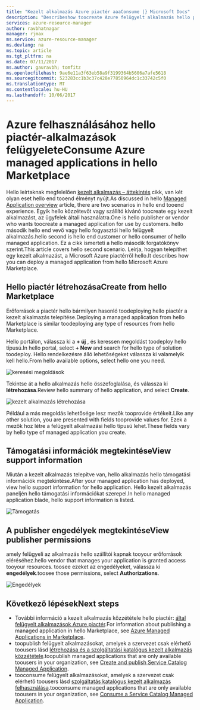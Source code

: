 ```yaml
---
title: "Kezelt alkalmazás Azure piactér aaaConsume |} Microsoft Docs"
description: "Describeshow toocreate Azure felügyelt alkalmazás hello piactéren keresztül érhető el."
services: azure-resource-manager
author: ravbhatnagar
manager: rjmax
ms.service: azure-resource-manager
ms.devlang: na
ms.topic: article
ms.tgt_pltfrm: na
ms.date: 07/11/2017
ms.author: gauravbh; tomfitz
ms.openlocfilehash: 9ae6e11a3f63eb58a9f3199364b5606a7afe5618
ms.sourcegitcommit: 523283cc1b3c37c428e77850964dc1c33742c5f0
ms.translationtype: MT
ms.contentlocale: hu-HU
ms.lasthandoff: 10/06/2017
---
```

# <a name="consume-azure-managed-applications-in-hello-marketplace"></a><span data-ttu-id="0e35f-103">Azure felhasználásához hello piactér-alkalmazások felügyelete</span><span class="sxs-lookup"><span data-stu-id="0e35f-103">Consume Azure managed applications in hello Marketplace</span></span>

<span data-ttu-id="0e35f-104">Hello leírtaknak megfelelően [kezelt alkalmazás – áttekintés](managed-application-overview.md) cikk, van két olyan eset hello end tooend élményt nyújt.</span><span class="sxs-lookup"><span data-stu-id="0e35f-104">As discussed in hello [Managed Application overview](managed-application-overview.md) article, there are two scenarios in hello end tooend experience.</span></span> <span data-ttu-id="0e35f-105">Egyik hello közzétevőt vagy szállító kívánó toocreate egy kezelt alkalmazást, az ügyfelek általi használatra.</span><span class="sxs-lookup"><span data-stu-id="0e35f-105">One is hello publisher or vendor who wants toocreate a managed application for use by customers.</span></span> <span data-ttu-id="0e35f-106">hello második hello end vevő vagy hello fogyasztói hello felügyelt alkalmazás.</span><span class="sxs-lookup"><span data-stu-id="0e35f-106">hello second is hello end customer or hello consumer of hello managed application.</span></span> <span data-ttu-id="0e35f-107">Ez a cikk ismerteti a hello második forgatókönyv szerint.</span><span class="sxs-lookup"><span data-stu-id="0e35f-107">This article covers hello second scenario.</span></span> <span data-ttu-id="0e35f-108">Leírja, hogyan telepíthet egy kezelt alkalmazást, a Microsoft Azure piactérről hello.</span><span class="sxs-lookup"><span data-stu-id="0e35f-108">It describes how you can deploy a managed application from hello Microsoft Azure Marketplace.</span></span>

## <a name="create-from-hello-marketplace"></a><span data-ttu-id="0e35f-109">Hello piactér létrehozása</span><span class="sxs-lookup"><span data-stu-id="0e35f-109">Create from hello Marketplace</span></span>

<span data-ttu-id="0e35f-110">Erőforrások a piactér hello bármilyen hasonló toodeploying hello piactér a kezelt alkalmazás telepítése.</span><span class="sxs-lookup"><span data-stu-id="0e35f-110">Deploying a managed application from hello Marketplace is similar toodeploying any type of resources from hello Marketplace.</span></span> 

<span data-ttu-id="0e35f-111">Hello portálon, válassza ki a **+ új** , és keressen megoldást toodeploy hello típusú.</span><span class="sxs-lookup"><span data-stu-id="0e35f-111">In hello portal, select **+ New** and search for hello type of solution toodeploy.</span></span> <span data-ttu-id="0e35f-112">Hello rendelkezésre álló lehetőségeket válassza ki valamelyik kell hello.</span><span class="sxs-lookup"><span data-stu-id="0e35f-112">From hello available options, select hello one you need.</span></span>

![keresési megoldások](./media/managed-application-consume-marketplace/search-apps.png)

<span data-ttu-id="0e35f-114">Tekintse át a hello alkalmazás hello összefoglalása, és válassza ki **létrehozása**.</span><span class="sxs-lookup"><span data-stu-id="0e35f-114">Review hello summary of hello application, and select **Create**.</span></span>

![kezelt alkalmazás létrehozása](./media/managed-application-consume-marketplace/create-marketplace-managed-app.png)

<span data-ttu-id="0e35f-116">Például a más megoldás lehetősége lesz mezők tooprovide értékeit.</span><span class="sxs-lookup"><span data-stu-id="0e35f-116">Like any other solution, you are presented with fields tooprovide values for.</span></span> <span data-ttu-id="0e35f-117">Ezek a mezők hoz létre a felügyelt alkalmazási hello típusú lehet.</span><span class="sxs-lookup"><span data-stu-id="0e35f-117">These fields vary by hello type of managed application you create.</span></span> 

## <a name="view-support-information"></a><span data-ttu-id="0e35f-118">Támogatási információk megtekintése</span><span class="sxs-lookup"><span data-stu-id="0e35f-118">View support information</span></span>

<span data-ttu-id="0e35f-119">Miután a kezelt alkalmazás telepítve van, hello alkalmazás hello támogatási információk megtekintése.</span><span class="sxs-lookup"><span data-stu-id="0e35f-119">After your managed application has deployed, view hello support information for hello application.</span></span> <span data-ttu-id="0e35f-120">Hello kezelt alkalmazás paneljén hello támogatási információkat szerepel.</span><span class="sxs-lookup"><span data-stu-id="0e35f-120">In hello managed application blade, hello support information is listed.</span></span>

![Támogatás](./media/managed-application-consume-marketplace/support.png)

## <a name="view-publisher-permissions"></a><span data-ttu-id="0e35f-122">A publisher engedélyek megtekintése</span><span class="sxs-lookup"><span data-stu-id="0e35f-122">View publisher permissions</span></span>

<span data-ttu-id="0e35f-123">amely felügyeli az alkalmazás hello szállítói kapnak tooyour erőforrások eléréséhez.</span><span class="sxs-lookup"><span data-stu-id="0e35f-123">hello vendor that manages your application is granted access tooyour resources.</span></span> <span data-ttu-id="0e35f-124">toosee ezeket az engedélyeket, válassza ki **engedélyek**.</span><span class="sxs-lookup"><span data-stu-id="0e35f-124">toosee those permissions, select **Authorizations**.</span></span>

![Engedélyek](./media/managed-application-consume-marketplace/authorizations.png)

## <a name="next-steps"></a><span data-ttu-id="0e35f-126">Következő lépések</span><span class="sxs-lookup"><span data-stu-id="0e35f-126">Next steps</span></span>

* <span data-ttu-id="0e35f-127">További információ a kezelt alkalmazás közzététele hello piactér: [által felügyelt alkalmazások Azure piactér](managed-application-author-marketplace.md).</span><span class="sxs-lookup"><span data-stu-id="0e35f-127">For information about publishing a managed application in hello Marketplace, see [Azure Managed Applications in Marketplace](managed-application-author-marketplace.md).</span></span>
* <span data-ttu-id="0e35f-128">toopublish felügyelt alkalmazásokat, amelyek a szervezet csak elérhető toousers lásd [létrehozása és a szolgáltatási katalógus kezelt alkalmazás közzététele](managed-application-publishing.md).</span><span class="sxs-lookup"><span data-stu-id="0e35f-128">toopublish managed applications that are only available toousers in your organization, see [Create and publish Service Catalog Managed Application](managed-application-publishing.md).</span></span>
* <span data-ttu-id="0e35f-129">tooconsume felügyelt alkalmazásokat, amelyek a szervezet csak elérhető toousers lásd [szolgáltatás katalógus kezelt alkalmazás felhasználása](managed-application-consumption.md).</span><span class="sxs-lookup"><span data-stu-id="0e35f-129">tooconsume managed applications that are only available toousers in your organization, see [Consume a Service Catalog Managed Application](managed-application-consumption.md).</span></span>
